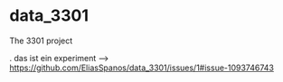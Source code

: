 # data_3301
The 3301 project

.
das ist ein experiment -->
https://github.com/EliasSpanos/data_3301/issues/1#issue-1093746743
